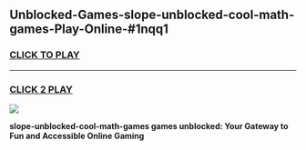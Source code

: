 
## Unblocked-Games-slope-unblocked-cool-math-games-Play-Online-#1nqq1
<h3>
<a href="https://premium.freeplayer.one?title=slope-unblocked-cool-math-games&ref=27F">CLICK TO PLAY</a></h3>
<hr>

<h3>
<a href="https://premium.freeplayer.one?title=slope-unblocked-cool-math-games&ref=27F">CLICK 2 PLAY</a>
  
</h3>

<a href="https://premium.freeplayer.one?title=slope-unblocked-cool-math-games&ref=27F"><img src="https://clearcache.store/games.png"></a>


**slope-unblocked-cool-math-games games unblocked: Your Gateway to Fun and Accessible Online Gaming**
